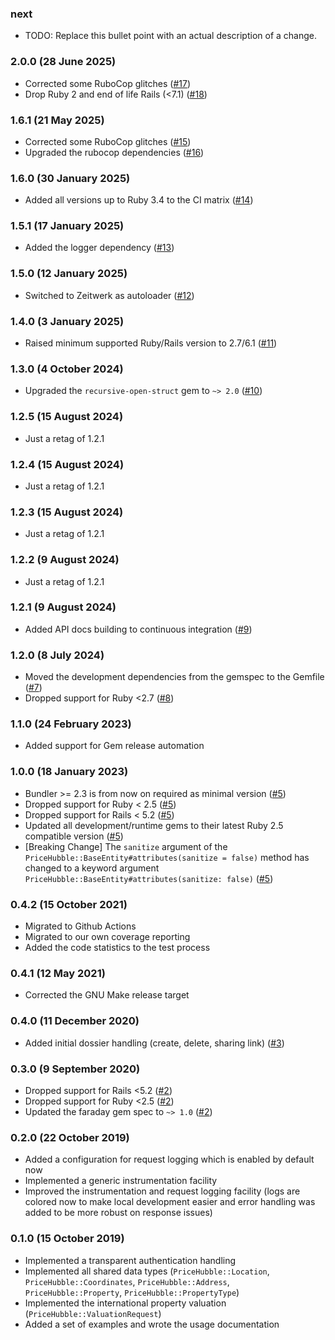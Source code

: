 ### next

* TODO: Replace this bullet point with an actual description of a change.

### 2.0.0 (28 June 2025)

* Corrected some RuboCop glitches ([#17](https://github.com/hausgold/pricehubble/pull/17))
* Drop Ruby 2 and end of life Rails (<7.1) ([#18](https://github.com/hausgold/pricehubble/pull/18))

### 1.6.1 (21 May 2025)

* Corrected some RuboCop glitches ([#15](https://github.com/hausgold/pricehubble/pull/15))
* Upgraded the rubocop dependencies ([#16](https://github.com/hausgold/pricehubble/pull/16))

### 1.6.0 (30 January 2025)

* Added all versions up to Ruby 3.4 to the CI matrix ([#14](https://github.com/hausgold/pricehubble/pull/14))

### 1.5.1 (17 January 2025)

* Added the logger dependency ([#13](https://github.com/hausgold/pricehubble/pull/13))

### 1.5.0 (12 January 2025)

* Switched to Zeitwerk as autoloader ([#12](https://github.com/hausgold/pricehubble/pull/12))

### 1.4.0 (3 January 2025)

* Raised minimum supported Ruby/Rails version to 2.7/6.1 ([#11](https://github.com/hausgold/pricehubble/pull/11))

### 1.3.0 (4 October 2024)

* Upgraded the `recursive-open-struct` gem to `~> 2.0` ([#10](https://github.com/hausgold/pricehubble/pull/10))

### 1.2.5 (15 August 2024)

* Just a retag of 1.2.1

### 1.2.4 (15 August 2024)

* Just a retag of 1.2.1

### 1.2.3 (15 August 2024)

* Just a retag of 1.2.1

### 1.2.2 (9 August 2024)

* Just a retag of 1.2.1

### 1.2.1 (9 August 2024)

* Added API docs building to continuous integration ([#9](https://github.com/hausgold/pricehubble/pull/9))

### 1.2.0 (8 July 2024)

* Moved the development dependencies from the gemspec to the Gemfile ([#7](https://github.com/hausgold/pricehubble/pull/7))
* Dropped support for Ruby <2.7 ([#8](https://github.com/hausgold/pricehubble/pull/8))

### 1.1.0 (24 February 2023)

* Added support for Gem release automation

### 1.0.0 (18 January 2023)

* Bundler >= 2.3 is from now on required as minimal version ([#5](https://github.com/hausgold/pricehubble/pull/5))
* Dropped support for Ruby < 2.5 ([#5](https://github.com/hausgold/pricehubble/pull/5))
* Dropped support for Rails < 5.2 ([#5](https://github.com/hausgold/pricehubble/pull/5))
* Updated all development/runtime gems to their latest
  Ruby 2.5 compatible version ([#5](https://github.com/hausgold/pricehubble/pull/5))
* [Breaking Change] The `sanitize` argument of the
  `PriceHubble::BaseEntity#attributes(sanitize = false)` method has changed to
  a keyword argument `PriceHubble::BaseEntity#attributes(sanitize: false)` ([#5](https://github.com/hausgold/pricehubble/pull/5))

### 0.4.2 (15 October 2021)

* Migrated to Github Actions
* Migrated to our own coverage reporting
* Added the code statistics to the test process

### 0.4.1 (12 May 2021)

* Corrected the GNU Make release target

### 0.4.0 (11 December 2020)

* Added initial dossier handling (create, delete, sharing link) ([#3](https://github.com/hausgold/pricehubble/pull/3))

### 0.3.0 (9 September 2020)

* Dropped support for Rails <5.2 ([#2](https://github.com/hausgold/pricehubble/pull/2))
* Dropped support for Ruby <2.5 ([#2](https://github.com/hausgold/pricehubble/pull/2))
* Updated the faraday gem spec to `~> 1.0` ([#2](https://github.com/hausgold/pricehubble/pull/2))

### 0.2.0 (22 October 2019)

* Added a configuration for request logging which is enabled by default now
* Implemented a generic instrumentation facility
* Improved the instrumentation and request logging facility (logs are colored
  now to make local development easier and error handling was added to be more
  robust on response issues)

### 0.1.0 (15 October 2019)

* Implemented a transparent authentication handling
* Implemented all shared data types (`PriceHubble::Location`,
  `PriceHubble::Coordinates`, `PriceHubble::Address`, `PriceHubble::Property`,
  `PriceHubble::PropertyType`)
* Implemented the international property valuation
  (`PriceHubble::ValuationRequest`)
* Added a set of examples and wrote the usage documentation
